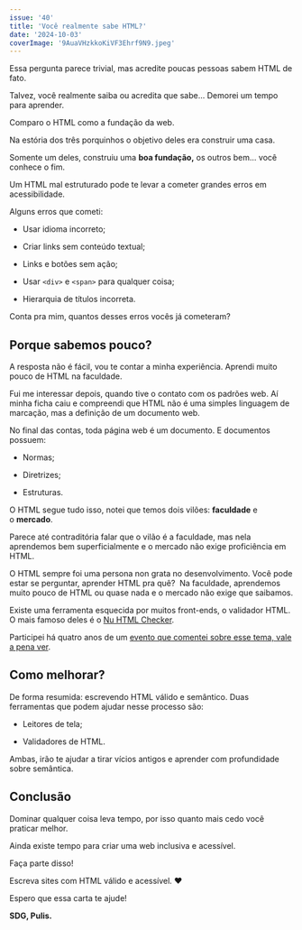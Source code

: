 ```yaml
---
issue: '40'
title: 'Você realmente sabe HTML?'
date: '2024-10-03'
coverImage: '9AuaVHzkkoKiVF3Ehrf9N9.jpeg'
---
```


Essa pergunta parece trivial, mas acredite poucas pessoas sabem HTML de fato.

Talvez, você realmente saiba ou acredita que sabe... Demorei um tempo para aprender.

Comparo o HTML como a fundação da web.

Na estória dos três porquinhos o objetivo deles era construir uma casa.

Somente um deles, construiu uma **boa fundação,** os outros bem... você conhece o fim.

Um HTML mal estruturado pode te levar a cometer grandes erros em acessibilidade.

Alguns erros que cometi:

- Usar idioma incorreto;

- Criar links sem conteúdo textual;

- Links e botões sem ação;

- Usar `<div>` e `<span>` para qualquer coisa;

- Hierarquia de títulos incorreta.

Conta pra mim, quantos desses erros vocês já cometeram?

## Porque sabemos pouco?

A resposta não é fácil, vou te contar a minha experiência. Aprendi muito pouco de HTML na faculdade.

Fui me interessar depois, quando tive o contato com os padrões web. Aí minha ficha caiu e compreendi que HTML não é uma simples linguagem de marcação, mas a definição de um documento web.

No final das contas, toda página web é um documento. E documentos possuem:

- Normas;

- Diretrizes;

- Estruturas.

O HTML segue tudo isso, notei que temos dois vilões: **faculdade** e o **mercado**.

Parece até contraditória falar que o vilão é a faculdade, mas nela aprendemos bem superficialmente e o mercado não exige proficiência em HTML.

O HTML sempre foi uma persona non grata no desenvolvimento.
Você pode estar se perguntar, aprender HTML pra quê?
​
Na faculdade, aprendemos muito pouco de HTML ou quase nada e o mercado não exige que saibamos.

Existe uma ferramenta esquecida por muitos front-ends, o validador HTML. O mais famoso deles é o [Nu HTML Checker](https://validator.nu/).

Participei há quatro anos de um [evento que comentei sobre esse tema, vale a pena ver](https://www.youtube.com/watch?v=eX2FfNlN89Q).​

## Como melhorar?

De forma resumida: escrevendo HTML válido e semântico. Duas ferramentas que podem ajudar nesse processo são:

- Leitores de tela;

- Validadores de HTML.

Ambas, irão te ajudar a tirar vícios antigos e aprender com profundidade sobre semântica.

## Conclusão

Dominar qualquer coisa leva tempo, por isso quanto mais cedo você praticar melhor.

Ainda existe tempo para criar uma web inclusiva e acessível.

Faça parte disso!

Escreva sites com HTML válido e acessível. ❤

Espero que essa carta te ajude!

**SDG,
Pulis.**
